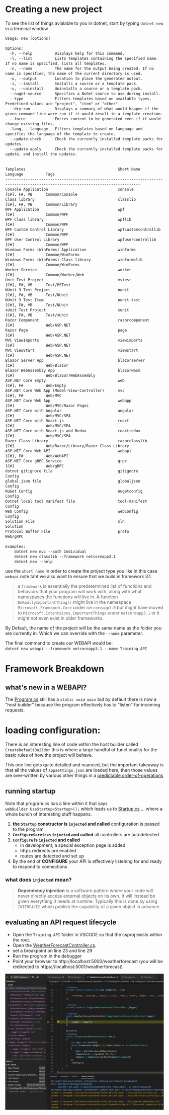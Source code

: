 # Creating a new project

To see the list of things avialable to you in dotnet, start by typing `dotnet new` in a terminal window

```
Usage: new [options]

Options:
  -h, --help          Displays help for this command.
  -l, --list          Lists templates containing the specified name. If no name is specified, lists all templates.
  -n, --name          The name for the output being created. If no name is specified, the name of the current directory is used.
  -o, --output        Location to place the generated output.
  -i, --install       Installs a source or a template pack.
  -u, --uninstall     Uninstalls a source or a template pack.
  --nuget-source      Specifies a NuGet source to use during install.
  --type              Filters templates based on available types. Predefined values are "project", "item" or "other".
  --dry-run           Displays a summary of what would happen if the given command line were run if it would result in a template creation.
  --force             Forces content to be generated even if it would change existing files.
  -lang, --language   Filters templates based on language and specifies the language of the template to create.
  --update-check      Check the currently installed template packs for updates.
  --update-apply      Check the currently installed template packs for update, and install the updates.


Templates                                         Short Name               Language          Tags                                 
----------------------------------------------------------------------------------------------------------------------------------
Console Application                               console                  [C#], F#, VB      Common/Console                       
Class library                                     classlib                 [C#], F#, VB      Common/Library                       
WPF Application                                   wpf                      [C#]              Common/WPF                           
WPF Class library                                 wpflib                   [C#]              Common/WPF                           
WPF Custom Control Library                        wpfcustomcontrollib      [C#]              Common/WPF                           
WPF User Control Library                          wpfusercontrollib        [C#]              Common/WPF                           
Windows Forms (WinForms) Application              winforms                 [C#]              Common/WinForms                      
Windows Forms (WinForms) Class library            winformslib              [C#]              Common/WinForms                      
Worker Service                                    worker                   [C#]              Common/Worker/Web                    
Unit Test Project                                 mstest                   [C#], F#, VB      Test/MSTest                          
NUnit 3 Test Project                              nunit                    [C#], F#, VB      Test/NUnit                           
NUnit 3 Test Item                                 nunit-test               [C#], F#, VB      Test/NUnit                           
xUnit Test Project                                xunit                    [C#], F#, VB      Test/xUnit                           
Razor Component                                   razorcomponent           [C#]              Web/ASP.NET                          
Razor Page                                        page                     [C#]              Web/ASP.NET                          
MVC ViewImports                                   viewimports              [C#]              Web/ASP.NET                          
MVC ViewStart                                     viewstart                [C#]              Web/ASP.NET                          
Blazor Server App                                 blazorserver             [C#]              Web/Blazor                           
Blazor WebAssembly App                            blazorwasm               [C#]              Web/Blazor/WebAssembly               
ASP.NET Core Empty                                web                      [C#], F#          Web/Empty                            
ASP.NET Core Web App (Model-View-Controller)      mvc                      [C#], F#          Web/MVC                              
ASP.NET Core Web App                              webapp                   [C#]              Web/MVC/Razor Pages                  
ASP.NET Core with Angular                         angular                  [C#]              Web/MVC/SPA                          
ASP.NET Core with React.js                        react                    [C#]              Web/MVC/SPA                          
ASP.NET Core with React.js and Redux              reactredux               [C#]              Web/MVC/SPA                          
Razor Class Library                               razorclasslib            [C#]              Web/Razor/Library/Razor Class Library
ASP.NET Core Web API                              webapi                   [C#], F#          Web/WebAPI                           
ASP.NET Core gRPC Service                         grpc                     [C#]              Web/gRPC                             
dotnet gitignore file                             gitignore                                  Config                               
global.json file                                  globaljson                                 Config                               
NuGet Config                                      nugetconfig                                Config                               
Dotnet local tool manifest file                   tool-manifest                              Config                               
Web Config                                        webconfig                                  Config                               
Solution File                                     sln                                        Solution                             
Protocol Buffer File                              proto                                      Web/gRPC                             

Examples:
    dotnet new mvc --auth Individual
    dotnet new classlib --framework netcoreapp3.1
    dotnet new --help

```

use the `short name` in order to create the project type you like in this case `webapi` note taht we also want to ensure that we build in framework 3.1. 

> a `framework` is essentially the predetermined list of functions and behaviors that your program will work with, along with what namespaces the functions will live in. A function `DoReallyImportantThing()` might live in the namespace `Microsoft.Framework.Core` under `netcoreapp1.0` but might have moved to `Microsoft.Extentsions.ImportantThings` under `netcoreapp3.1` or it might not even exist in older frameworks.

By Default, the name of the project will be the same name as the folder you are currently in. Which we can override with the `--name` parameter.

The final command to create our WEBAPI would be:     
`dotnet new webapi --framework netcoreapp3.1 --name Training.API`

# Framework Breakdown

## what's new in a WEBAPI?

The [Program.cs](Training.API/Program.cs) still has a `static void main` but by default there is now a "host builder" because the program effectively has to "listen" for incoming requests.

# loading configuration:

There is an interesting line of code within the host builder called `CreateDefaultBuilder` this is where a large handful of functionality for the basic rules of how the project will behave. 

This one line gets quite detailed and nuanced, but the important takeaway is that all the values of `appsettings.json` are loaded here, then those values are over-written by various other things in a [predictable order-of-operations](https://docs.microsoft.com/en-us/dotnet/api/microsoft.extensions.hosting.host.createdefaultbuilder?view=dotnet-plat-ext-3.1)

## running startup

Note that program.cs has a line within it that says `webBuilder.UseStartup<Startup>();` which leads us to [Startup.cs](Training.API/Startup.cs) ... where a whole bunch of interesting stuff happens. 

1. **the `Startup` constructor is `injected` and called**
configuration is passed to the program
2. **`ConfigureServices` `injected` and called**
all controllers are autodetected 
3. **`Configure` is `injected` and called**  
    - in development, a special exception page is added
    - https redirects are enabled 
    - routes are detected and set up
4. By the end of **CONFIGURE** your API is effectively listening for and ready to respond to connections     

### what does `injected` mean?

> **Dependency injection** is a software pattern where your code will never directly access external objects on its own. It will instead be given everything it needs at runtime. Typically this is done by using `INTERFACES` which publish the capability of a given object in advance.

## evaluating an API request lifecycle

* Open the `Training.API` folder in VSCODE so that the csproj exists within the root. 
* Open the [WeatherForecastController.cs](Training.API/WeatherForecastController.cs).
* set a breakpoint on line 23 and line 29
* Run the program in the debugger
* Point your browser to http://localhost:5000/weatherforecast (you will be redirected to https://localhost:5001/weatherforecast)

![](../img/weatherforecast-breakpoint.png)








